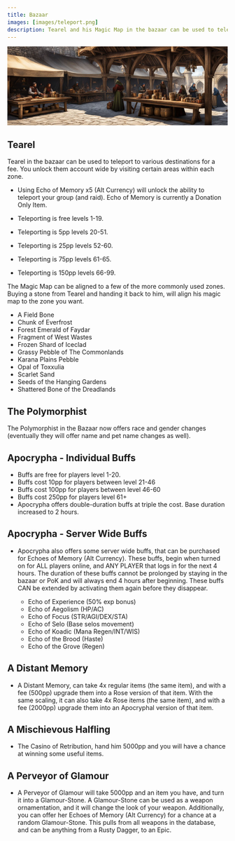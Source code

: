 ```yaml
---
title: Bazaar
images: [images/teleport.png]
description: Tearel and his Magic Map in the bazaar can be used to teleport to various destinations for a fee.
---
```


![Bazaar](images/Bazaar.png)

## Tearel

Tearel in the bazaar can be used to teleport to various destinations for a fee. You unlock them account wide by visiting certain areas within each zone.

- Using Echo of Memory x5 (Alt Currency) will unlock the ability to teleport your group (and raid). Echo of Memory is currently a Donation Only Item.

- Teleporting is free levels 1-19.
- Teleporting is 5pp levels 20-51.
- Teleporting is 25pp levels 52-60.
- Teleporting is 75pp levels 61-65.
- Teleporting is 150pp levels 66-99.

The Magic Map can be aligned to a few of the more commonly used zones. Buying a stone from Tearel and handing it back to him, will align his magic map to the zone you want.

- A Field Bone
- Chunk of Everfrost
- Forest Emerald of Faydar
- Fragment of West Wastes
- Frozen Shard of Iceclad
- Grassy Pebble of The Commonlands
- Karana Plains Pebble
- Opal of Toxxulia
- Scarlet Sand
- Seeds of the Hanging Gardens
- Shattered Bone of the Dreadlands

## The Polymorphist

The Polymorphist in the Bazaar now offers race and gender changes (eventually they will offer name and pet name changes as well).

## Apocrypha - Individual Buffs

- Buffs are free for players level 1-20.
- Buffs cost 10pp for players between level 21-46
- Buffs cost 100pp for players between level 46-60
- Buffs cost 250pp for players level 61+
- Apocrypha offers double-duration buffs at triple the cost. Base duration increased to 2 hours.

## Apocrypha - Server Wide Buffs

- Apocrypha also offers some server wide buffs, that can be purchased for Echoes of Memory (Alt Currency). These buffs, begin when turned on for ALL players online, and ANY PLAYER that logs in for the next 4 hours. The duration of these buffs cannot be prolonged by staying in the bazaar or PoK and will always end 4 hours after beginning. These buffs CAN be extended by activating them again before they disappear.

    - Echo of Experience (50% exp bonus)
    - Echo of Aegolism (HP/AC)
    - Echo of Focus (STR/AGI/DEX/STA)
    - Echo of Selo (Base selos movement)
    - Echo of Koadic (Mana Regen/INT/WIS)
    - Echo of the Brood (Haste)
    - Echo of the Grove (Regen)


## A Distant Memory

- A Distant Memory, can take 4x regular items (the same item), and with a fee (500pp) upgrade them into a Rose version of that item. With the same scaling, it can also take 4x Rose items (the same item), and with a fee (2000pp) upgrade them into an Apocryphal version of that item.

## A Mischievous Halfling

- The Casino of Retribution, hand him 5000pp and you will have a chance at winning some useful items.

## A Perveyor of Glamour

- A Perveyor of Glamour will take 5000pp and an item you have, and turn it into a Glamour-Stone. A Glamour-Stone can be used as a weapon ornamentation, and it will change the look of your weapon. Additionally, you can offer her Echoes of Memory (Alt Currency) for a chance at a random Glamour-Stone. This pulls from all weapons in the database, and can be anything from a Rusty Dagger, to an Epic.